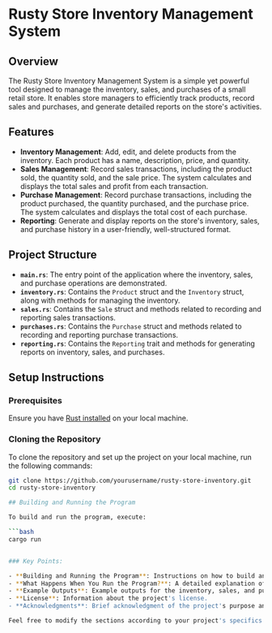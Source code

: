 # Rusty Store Inventory Management System

## Overview

The Rusty Store Inventory Management System is a simple yet powerful tool designed to manage the inventory, sales, and purchases of a small retail store. It enables store managers to efficiently track products, record sales and purchases, and generate detailed reports on the store's activities.

## Features

- **Inventory Management**: Add, edit, and delete products from the inventory. Each product has a name, description, price, and quantity.
- **Sales Management**: Record sales transactions, including the product sold, the quantity sold, and the sale price. The system calculates and displays the total sales and profit from each transaction.
- **Purchase Management**: Record purchase transactions, including the product purchased, the quantity purchased, and the purchase price. The system calculates and displays the total cost of each purchase.
- **Reporting**: Generate and display reports on the store's inventory, sales, and purchase history in a user-friendly, well-structured format.

## Project Structure

- **`main.rs`**: The entry point of the application where the inventory, sales, and purchase operations are demonstrated.
- **`inventory.rs`**: Contains the `Product` struct and the `Inventory` struct, along with methods for managing the inventory.
- **`sales.rs`**: Contains the `Sale` struct and methods related to recording and reporting sales transactions.
- **`purchases.rs`**: Contains the `Purchase` struct and methods related to recording and reporting purchase transactions.
- **`reporting.rs`**: Contains the `Reporting` trait and methods for generating reports on inventory, sales, and purchases.

## Setup Instructions

### Prerequisites

Ensure you have [Rust installed](https://www.rust-lang.org/tools/install) on your local machine.

### Cloning the Repository

To clone the repository and set up the project on your local machine, run the following commands:

```bash
git clone https://github.com/yourusername/rusty-store-inventory.git
cd rusty-store-inventory

## Building and Running the Program

To build and run the program, execute:

```bash
cargo run


### Key Points:

- **Building and Running the Program**: Instructions on how to build and run the program using Cargo.
- **What Happens When You Run the Program?**: A detailed explanation of the sequence of actions performed by the program.
- **Example Outputs**: Example outputs for the inventory, sales, and purchase reports.
- **License**: Information about the project's license.
- **Acknowledgments**: Brief acknowledgment of the project's purpose and scope.

Feel free to modify the sections according to your project's specifics or additional information you may want to include.
